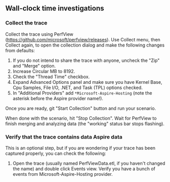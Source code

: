 ## Wall-clock time investigations

### Collect the trace
Collect the trace using PerfView (https://github.com/microsoft/perfview/releases). Use Collect menu, then Collect again, to open the collection dialog and make the following changes from defaults:

1. If you do not intend to share the trace with anyone, uncheck the "Zip" and "Merge" option.
1. Increase Circular MB to 8192.
1. Check the "Thread Time" checkbox.
1. Expand Advanced Options panel and make sure you have Kernel Base, Cpu Samples, File I/O, .NET, and Task (TPL) options checked.
1. In "Additional Providers" add `*Microsoft-Aspire-Hosting` (note the asterisk before the Aspire provider name!).

Once you are ready, git "Start Collection" button and run your scenario.

When done with the scenario, hit "Stop Collection". Wait for PerfView to finish merging and analyzing data (the "working" status bar stops flashing).

### Verify that the trace contains data Aspire data

This is an optional step, but if you are wondering if your trace has been captured properly, you can check the following:

1. Open the trace (usually named PerfViewData.etl, if you haven't changed the name) and double click Events view. Verify you have a bunch of events from Microsoft-Aspire-Hosting provider.

